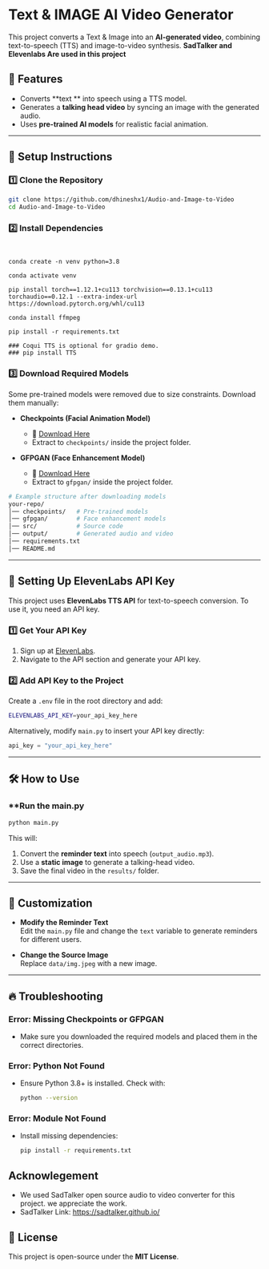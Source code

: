 # Text & IMAGE AI Video Generator

This project converts a Text & Image into an **AI-generated video**, combining text-to-speech (TTS) and image-to-video synthesis.
**SadTalker and Elevenlabs Are used in this project**

## 📌 Features
- Converts **text ** into speech using a TTS model.
- Generates a **talking head video** by syncing an image with the generated audio.
- Uses **pre-trained AI models** for realistic facial animation.

---

## 🚀 Setup Instructions

### **1️⃣ Clone the Repository**
```sh
git clone https://github.com/dhineshx1/Audio-and-Image-to-Video
cd Audio-and-Image-to-Video
```

### **2️⃣ Install Dependencies**
```


conda create -n venv python=3.8

conda activate venv

pip install torch==1.12.1+cu113 torchvision==0.13.1+cu113 torchaudio==0.12.1 --extra-index-url https://download.pytorch.org/whl/cu113

conda install ffmpeg

pip install -r requirements.txt

### Coqui TTS is optional for gradio demo. 
### pip install TTS

```


### **3️⃣ Download Required Models**
Some pre-trained models were removed due to size constraints. Download them manually:

- **Checkpoints (Facial Animation Model)**
  - 🔗 [Download Here](https://drive.google.com/file/d/1gwWh45pF7aelNP_P78uDJL8Sycep-K7j/view)  
  - Extract to `checkpoints/` inside the project folder.

- **GFPGAN (Face Enhancement Model)**
  - 🔗 [Download Here](https://drive.google.com/file/d/19AIBsmfcHW6BRJmeqSFlG5fL445Xmsyi/edit)  
  - Extract to `gfpgan/` inside the project folder.

```sh
# Example structure after downloading models
your-repo/
│── checkpoints/   # Pre-trained models
│── gfpgan/        # Face enhancement models
│── src/           # Source code
│── output/        # Generated audio and video
│── requirements.txt
│── README.md
```

---

## 🔑 Setting Up ElevenLabs API Key
This project uses **ElevenLabs TTS API** for text-to-speech conversion. To use it, you need an API key.

### **1️⃣ Get Your API Key**
1. Sign up at [ElevenLabs](https://elevenlabs.io/).
2. Navigate to the API section and generate your API key.

### **2️⃣ Add API Key to the Project**
Create a `.env` file in the root directory and add:
```sh
ELEVENLABS_API_KEY=your_api_key_here
```
Alternatively, modify `main.py` to insert your API key directly:
```python
api_key = "your_api_key_here"
```

---

## 🛠 How to Use

### **Run the main.py
```sh
python main.py
```
This will:
1. Convert the **reminder text** into speech (`output_audio.mp3`).
2. Use a **static image** to generate a talking-head video.
3. Save the final video in the `results/` folder.

---

## 📌 Customization

- **Modify the Reminder Text**  
  Edit the `main.py` file and change the `text` variable to generate reminders for different users.
  
- **Change the Source Image**  
  Replace `data/img.jpeg` with a new image.

---

## 🔥 Troubleshooting

### **Error: Missing Checkpoints or GFPGAN**
- Make sure you downloaded the required models and placed them in the correct directories.

### **Error: Python Not Found**
- Ensure Python 3.8+ is installed. Check with:
  ```sh
  python --version
  ```

### **Error: Module Not Found**
- Install missing dependencies:
  ```sh
  pip install -r requirements.txt
  ```


## **Acknowlegement**
- We used SadTalker open source audio to video converter for this project. we appreciate the work.
- SadTalker Link: https://sadtalker.github.io/


## 📜 License
This project is open-source under the **MIT License**.

